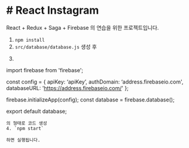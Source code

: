 # # React Instagram
React + Redux + Saga + Firebase 의 연습을 위한 프로젝트입니다.

1. `npm install`
2. `src/database/database.js` 생성 후
3. ```
import firebase from 'firebase';

const config = {
  apiKey: ‘apiKey’,
  authDomain: ‘address.firebaseio.com',
  databaseURL: 'https://address.firebaseio.com/'
};

firebase.initializeApp(config);
const database = firebase.database();

export default database;
```
의 형태로 코드 생성
4. `npm start`

하면 실행됩니다.

